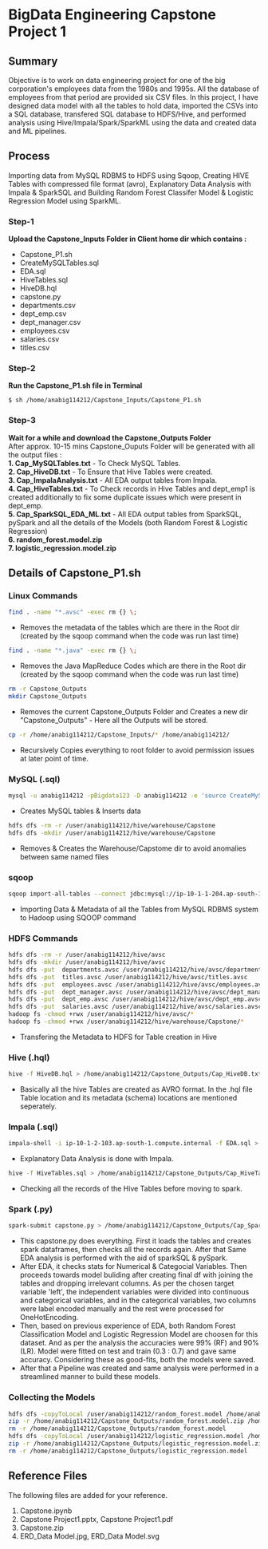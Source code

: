  
# **BigData Engineering Capstone Project 1**
## Summary
Objective is to work on data engineering project for one of the big corporation's employees data from the 1980s and 1995s. All the database of employees from that period are provided six CSV files. In this project, I have designed data model with all the tables to hold data, imported the CSVs into a SQL database, transfered SQL database to HDFS/Hive, and performed analysis using Hive/Impala/Spark/SparkML using the data and created data and ML pipelines.

## Process
Importing data from MySQL RDBMS to HDFS using Sqoop, Creating HIVE Tables with compressed file format (avro), Explanatory Data Analysis with Impala & SparkSQL and Building Random Forest Classifer Model & Logistic Regression Model using SparkML.

### Step-1
**Upload the Capstone_Inputs Folder in Client home dir which contains :**
- Capstone_P1.sh
- CreateMySQLTables.sql
- EDA.sql
- HiveTables.sql
- HiveDB.hql
- capstone.py 
- departments.csv
- dept_emp.csv
- dept_manager.csv
- employees.csv
- salaries.csv
- titles.csv

### Step-2
**Run the Capstone_P1.sh file in Terminal**
```console
$ sh /home/anabig114212/Capstone_Inputs/Capstone_P1.sh
```
### Step-3
**Wait for a while and download the Capstone_Outputs Folder** <br>
After approx. 10-15 mins Capstone_Ouputs Folder will be generated with all the output files : <br>
 **1. Cap_MySQLTables.txt** -  To Check MySQL Tables. <br>
 **2. Cap_HiveDB.txt** - To Ensure that Hive Tables were created. <br>
 **3. Cap_ImpalaAnalysis.txt** - All EDA output tables from Impala. <br>
 **4. Cap_HiveTables.txt** - To Check records in Hive Tables and dept_emp1 is created additionally to fix some duplicate issues which were present in dept_emp. <br>
 **5. Cap_SparkSQL_EDA_ML.txt** - All EDA output tables from SparkSQL, pySpark and all the details of the Models (both Random Forest & Logistic Regression) <br>
 **6. random_forest.model.zip** <br>
 **7. logistic_regression.model.zip** <br>

## Details of Capstone_P1.sh

### Linux Commands
```bash
find . -name "*.avsc" -exec rm {} \;
```
- Removes the metadata of the tables which are there in the Root dir (created by the sqoop command when the code was run last time)
```bash
find . -name "*.java" -exec rm {} \;
```
- Removes the Java MapReduce Codes which are there in the Root dir (created by the sqoop command when the code was run last time)
```bash
rm -r Capstone_Outputs
mkdir Capstone_Outputs
```
- Removes the current Capstone_Outputs Folder and Creates a new dir "Capstone_Outputs" - Here all the Outputs will be stored.
```bash
cp -r /home/anabig114212/Capstone_Inputs/* /home/anabig114212/
```
- Recursively Copies everything to root folder to avoid permission issues at later point of time.

### MySQL (.sql)
```bash
mysql -u anabig114212 -pBigdata123 -D anabig114212 -e 'source CreateMySQLTables.sql' > /home/anabig114212/Capstone_Outputs/Cap_MySQLTables.txt
```
- Creates MySQL tables & Inserts data
```bash
hdfs dfs -rm -r /user/anabig114212/hive/warehouse/Capstone
hdfs dfs -mkdir /user/anabig114212/hive/warehouse/Capstone
```
- Removes & Creates the Warehouse/Capstome dir to avoid anomalies between same named files

### sqoop
```bash
sqoop import-all-tables --connect jdbc:mysql://ip-10-1-1-204.ap-south-1.compute.internal:3306/anabig114212 --username anabig114212 --password Bigdata123 --compression-codec=snappy --as-avrodatafile --warehouse-dir=/user/anabig114212/hive/warehouse/Capstone --m 1 --driver com.mysql.jdbc.Driver
```
- Importing Data & Metadata of all the Tables from MySQL RDBMS system to Hadoop using SQOOP command

### HDFS Commands
```bash
hdfs dfs -rm -r /user/anabig114212/hive/avsc
hdfs dfs -mkdir /user/anabig114212/hive/avsc
hdfs dfs -put  departments.avsc /user/anabig114212/hive/avsc/departments.avsc
hdfs dfs -put  titles.avsc /user/anabig114212/hive/avsc/titles.avsc
hdfs dfs -put  employees.avsc /user/anabig114212/hive/avsc/employees.avsc
hdfs dfs -put  dept_manager.avsc /user/anabig114212/hive/avsc/dept_manager.avsc
hdfs dfs -put  dept_emp.avsc /user/anabig114212/hive/avsc/dept_emp.avsc
hdfs dfs -put  salaries.avsc /user/anabig114212/hive/avsc/salaries.avsc
hadoop fs -chmod +rwx /user/anabig114212/hive/avsc/*
hadoop fs -chmod +rwx /user/anabig114212/hive/warehouse/Capstone/*
```
- Transfering the Metadata to HDFS for Table creation in Hive

### Hive (.hql)
```bash
hive -f HiveDB.hql > /home/anabig114212/Capstone_Outputs/Cap_HiveDB.txt 
```
- Basically all the hive Tables are created as AVRO format. In the .hql file Table location and its metadata (schema) locations are mentioned seperately.

### Impala (.sql)
```bash
impala-shell -i ip-10-1-2-103.ap-south-1.compute.internal -f EDA.sql > /home/anabig114212/Capstone_Outputs/Cap_ImpalaAnalysis.txt
```
- Explanatory Data Analysis is done with Impala. 
```bash
hive -f HiveTables.sql > /home/anabig114212/Capstone_Outputs/Cap_HiveTables.txt
```
- Checking all the records of the Hive Tables before moving to spark.

### Spark (.py)
```bash
spark-submit capstone.py > /home/anabig114212/Capstone_Outputs/Cap_SparkSQL_EDA_ML.txt
```
- This capstone.py does everything. First it loads the tables and creates spark dataframes, then checks all the records again. After that Same EDA analysis is performed with the aid of sparkSQL & pySpark. 
- After EDA, it checks stats for Numerical & Categocial Variables. Then proceeds towards model buliding after creating final df with joining the tables and dropping irrelevant columns. As per the chosen target variable 'left', the independent variables were divided into continuous and categorical variables, and in the categorical variables, two columns were label encoded manually and the rest were processed for OneHotEncoding. 
- Then, based on previous experience of EDA, both Random Forest Classification Model and Logistic Regression Model are choosen for this dataset. And as per the analysis the accuracies were 99% (RF) and 90% (LR). Model were fitted on test and train (0.3 : 0.7) and gave same accuracy. Considering these as good-fits, both the models were saved.
- After that a Pipeline was created and same analysis were performed in a streamlined manner to build these models.

### Collecting the Models
```bash
hdfs dfs -copyToLocal /user/anabig114212/random_forest.model /home/anabig114212/Capstone_Outputs/
zip -r /home/anabig114212/Capstone_Outputs/random_forest.model.zip /home/anabig114212/Capstone_Outputs/random_forest.model 
rm -r /home/anabig114212/Capstone_Outputs/random_forest.model
hdfs dfs -copyToLocal /user/anabig114212/logistic_regression.model /home/anabig114212/Capstone_Outputs/
zip -r /home/anabig114212/Capstone_Outputs/logistic_regression.model.zip /home/anabig114212/Capstone_Outputs/logistic_regression.model 
rm -r /home/anabig114212/Capstone_Outputs/logistic_regression.model
```

## Reference Files
The following  files are added for your reference.
1. Capstone.ipynb
2. Capstone Project1.pptx, Capstone Project1.pdf 
2. Capstone.zip
3. ERD_Data Model.jpg, ERD_Data Model.svg

 
